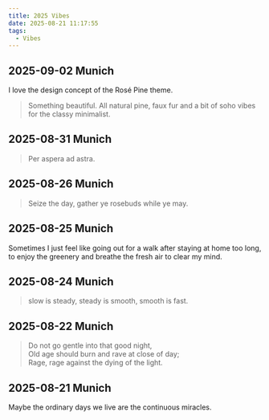 ```yaml
---
title: 2025 Vibes
date: 2025-08-21 11:17:55
tags:
  - Vibes
---
```

## 2025-09-02 Munich

I love the design concept of the Rosé Pine theme.  

> Something beautiful.  All natural pine, faux fur and a bit of soho vibes for the classy minimalist.

## 2025-08-31 Munich

> Per aspera ad astra.

## 2025-08-26 Munich

> Seize the day, gather ye rosebuds while ye may.

## 2025-08-25 Munich

Sometimes I just feel like going out for a walk after staying at home too long, to enjoy  the greenery and breathe the fresh air  to clear my mind.

## 2025-08-24 Munich

> slow is steady,
> steady is smooth,
> smooth is fast.

## 2025-08-22 Munich

> Do not go gentle into that good night,  
> Old age should burn and rave at close of day;  
> Rage, rage against the dying of the light.

## 2025-08-21 Munich

Maybe the ordinary days we live are the continuous miracles.